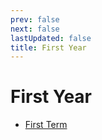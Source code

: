 ```yaml
---
prev: false
next: false
lastUpdated: false
title: First Year
---
```


# First Year

- [First Term](firstTerm/index.md)
